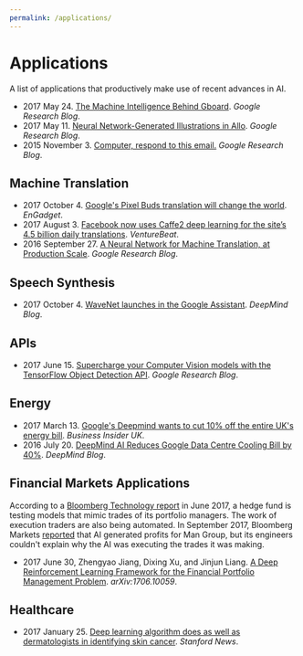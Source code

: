 ```yaml
---
permalink: /applications/
---
```

# Applications

A list of applications that productively make use of recent advances in AI.

* 2017 May 24. [The Machine Intelligence Behind Gboard](https://research.googleblog.com/2017/05/the-machine-intelligence-behind-gboard.html). *Google Research Blog*.
* 2017 May 11. [Neural Network-Generated Illustrations in Allo](https://research.googleblog.com/2017/05/neural-network-generated-illustrations.html). *Google Research Blog*.
* 2015 November 3. [Computer, respond to this email.](https://research.googleblog.com/2015/11/computer-respond-to-this-email.html) *Google Research Blog*.

## Machine Translation

* 2017 October 4. [Google's Pixel Buds translation will change the world](https://www.engadget.com/2017/10/04/google-pixel-buds-translation-change-the-world/). *EnGadget*.
* 2017 August 3. [Facebook now uses Caffe2 deep learning for the site’s 4.5 billion daily translations](https://venturebeat.com/2017/08/03/facebook-now-uses-caffe2-deep-learning-for-the-sites-4-5-billion-daily-translations/). *VentureBeat*.
* 2016 September 27. [A Neural Network for Machine Translation, at Production Scale](https://research.googleblog.com/2016/09/a-neural-network-for-machine.html). *Google Research Blog*.

## Speech Synthesis

* 2017 October 4. [WaveNet launches in the Google Assistant](https://deepmind.com/blog/wavenet-launches-google-assistant/). *DeepMind Blog*.

## APIs

* 2017 June 15. [Supercharge your Computer Vision models with the TensorFlow Object Detection API](https://research.googleblog.com/2017/06/supercharge-your-computer-vision-models.html). *Google Research Blog*.

## Energy

* 2017 March 13. [Google's Deepmind wants to cut 10% off the entire UK's energy bill](http://uk.businessinsider.com/google-deepmind-wants-to-cut-ten-percent-off-entire-uk-energy-bill-using-artificial-intelligence-2017-3). *Business Insider UK*.
* 2016 July 20. [DeepMind AI Reduces Google Data Centre Cooling Bill by 40%](https://deepmind.com/blog/deepmind-ai-reduces-google-data-centre-cooling-bill-40/). *DeepMind Blog*.

## Financial Markets Applications

According to a [Bloomberg Technology report](https://www.bloomberg.com/news/articles/2017-06-28/fund-manager-who-traded-for-cohen-trains-algos-to-copy-his-brain) in June 2017, a hedge fund is testing models that mimic trades of its portfolio managers. The work of execution traders are also being automated. In September 2017, Bloomberg Markets [reported](https://www.bloomberg.com/news/features/2017-09-27/the-massive-hedge-fund-betting-on-ai) that AI generated profits for Man Group, but its engineers couldn't explain why the AI was executing the trades it was making.

* 2017 June 30, Zhengyao Jiang, Dixing Xu, and Jinjun Liang. [A Deep Reinforcement Learning Framework for the Financial Portfolio Management Problem](https://arxiv.org/abs/1706.10059). *arXiv:1706.10059*.

## Healthcare

* 2017 January 25. [Deep learning algorithm does as well as dermatologists in identifying skin cancer](http://news.stanford.edu/press-releases/2017/01/25/artificial-inteltify-skin-cancer/). *Stanford News*.

